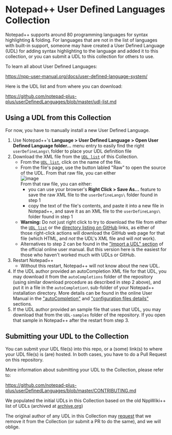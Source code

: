 # Notepad++ User Defined Languages Collection

Notepad++ supports around 80 programming languages for syntax highlighting & folding.  For languages that are not in the list of languages with built-in support, someone may have created a User Defined Language (UDL) for adding syntax highlighting to the language and added it to this collection, or you can submit a UDL to this collection for others to use. 

To learn all about User Defined Languages:

https://npp-user-manual.org/docs/user-defined-language-system/

Here is the UDL list and from where you can download:

https://github.com/notepad-plus-plus/userDefinedLanguages/blob/master/udl-list.md

## Using a UDL from this Collection

For now, you have to manually install a new User Defined Language.

1. Use Notepad++'s **Language > User Defined Language > Open User Defined Language folder...** menu entry to easily find the right `userDefineLangs\` folder to place your UDL definition file
2. Download the XML file from the [`UDL list`](./udl-list.md) of this Collection.
   - From the [`UDL list`](./udl-list.md), click on the name of the file.
   - From the file's page, use the button labled "Raw" to open the source of the UDL.  From that raw file, you can either 
       <br>![image](https://user-images.githubusercontent.com/17455758/193082422-d9c68744-c840-44c4-9e08-85f93985c960.png)
       <br>From that raw file, you can either:
       - you can use your browser's **Right Click > Save As...** feature to save the raw XML file to the `userDefineLangs\` folder found in step 1
       - copy the text of the file's contents, and paste it into a new file in Notepad++, and save it as an XML file to the `userDefineLangs\` folder found in step 1
   - **Warning:** Do not just right click to try to download the file from either the [`UDL list`](./udl-list.md) or the [directory listing on GitHub](https://github.com/notepad-plus-plus/userDefinedLanguages/tree/master/UDLs) links, as either of those right-click actions will download the GitHub web page for that file (which HTML, and _not_ the UDL's XML file and will _not_ work).
   - Alternatives to step 2 can be found in the ["Import a UDL" section](https://npp-user-manual.org/docs/user-defined-language-system/#import-a-udl) of the official online user manual.  But this version here is the easiest for those who haven't worked much with UDLs or GitHub.
3. Restart Notepad++
    - Without this restart, Notepad++ will not know about the new UDL.
4. If the UDL author provided an autoCompletion XML file for that UDL, you may download it from the `autoCompletions` folder of the repository (using similar download procedure as described in step 2 above), and put it in a file in the `autoCompletion\` sub-folder of your Notepad++ installation directory.  More details can be found in the online User Manual in the ["autoCompletion"](https://npp-user-manual.org/docs/auto-completion/) and ["configuration files details"](https://npp-user-manual.org/docs/config-files/#other-configuration-files) sections.
5. If the UDL author provided an sample file that uses that UDL, you may download that from the `UDL-samples` folder of the repository.  If you open that sample in Notepad++ after the restart from step 3.

## Submitting your UDL to the Collection

You can submit your UDL file(s) into this repo, or a (some) link(s) to where your UDL file(s) is (are) hosted.
In both cases, you have to do a Pull Request on this repository. 

More information about submitting your UDL to the Collection, please refer to:

https://github.com/notepad-plus-plus/userDefinedLanguages/blob/master/CONTRIBUTING.md

We populated the initial UDLs in this Collection based on the old NppWiki++ list of UDLs (archived at [archive.org](https://web.archive.org/web/20180814202307/http://docs.notepad-plus-plus.org/index.php/User_Defined_Language_Files))

The original author of any UDL in this Collection may [request](https://github.com/notepad-plus-plus/userDefinedLanguages/issues) that we remove it from the Collection (or submit a PR to do the same), and we will oblige.
